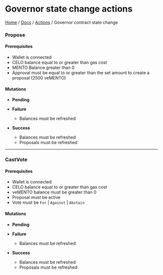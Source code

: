 # Governor state change actions
[Home](../../../README.md) / [Docs](../../index.md) / [Actions](../index.md) / Governor contract state change

### Propose
#### Prerequisites

- Wallet is connected
- CELO balance equal to or greater than gas cost
- MENTO Balance greater than 0
- Approval must be equal to or greater than the set amount to create a proposal (2500 veMENTO)

#### Mutations

- **Pending**

- **Failure**
    - Balances must be refreshed

- **Success**
    - Balances must be refreshed
    - Proposals must be refreshed

---

### CastVote
#### Prerequisites

- Wallet is connected
- CELO balance equal to or greater than gas cost
- veMENTO balance must be greater than 0
- Proposal must be active
- Vote must be `For` | `Against` | `Abstain`

#### Mutations

- **Pending**

- **Failure**
    - Balances must be refreshed

- **Success**
    - Balances must be refreshed
    - Proposals must be refreshed